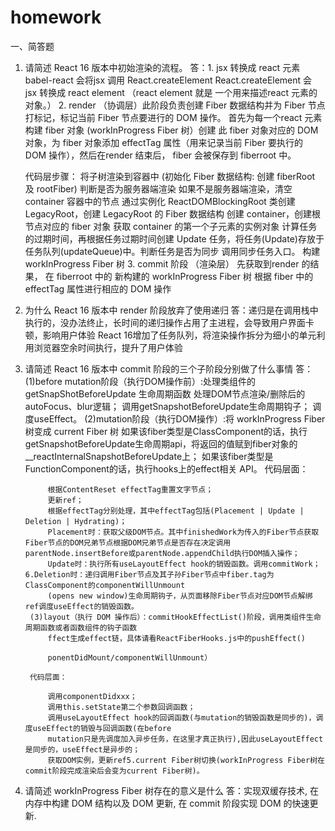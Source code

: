 # homework
一、简答题
1. 请简述 React 16 版本中初始渲染的流程。
答：1. jsx 转换成 react 元素
            babel-react 会将jsx 调用 React.createElement
            React.createElement 会 jsx 转换成 react element （react element 就是 一个用来描述react 元素的对象。）
    2. render （协调层）此阶段负责创建 Fiber 数据结构并为 Fiber 节点打标记，标记当前 Fiber 节点要进行的 DOM 操作。
            首先为每一个react 元素构建 fiber 对象 (workInProgress Fiber 树）创建 此 fiber 对象对应的 DOM 对象，为 fiber 对象添加 effectTag 属性（用来记录当前 Fiber 要执行的 DOM 操作），然后在render 结束后， fiber 会被保存到 fiberroot 中。

    代码层步骤：
        将子树渲染到容器中 (初始化 Fiber 数据结构: 创建 fiberRoot 及 rootFiber)
        判断是否为服务器端渲染 如果不是服务器端渲染，清空 container 容器中的节点
        通过实例化 ReactDOMBlockingRoot 类创建 LegacyRoot，创建 LegacyRoot 的 Fiber 数据结构
        创建 container，创建根节点对应的 fiber 对象
        获取 container 的第一个子元素的实例对象
        计算任务的过期时间，再根据任务过期时间创建 Update 任务，将任务(Update)存放于任务队列(updateQueue)中。判断任务是否为同步 调用同步任务入口。
        构建 workInProgress Fiber 树
    3. commit 阶段 （渲染层）
        先获取到render 的结果， 在 fiberroot 中的 新构建的 workInProgress Fiber 树
        根据 fiber 中的 effectTag 属性进行相应的 DOM 操作


2. 为什么 React 16 版本中 render 阶段放弃了使用递归
    答：递归是在调用栈中执行的，没办法终止，长时间的递归操作占用了主进程，会导致用户界面卡顿，影响用户体验
        React 16增加了任务队列，将渲染操作拆分为细小的单元利用浏览器空余时间执行，提升了用户体验


3. 请简述 React 16 版本中 commit 阶段的三个子阶段分别做了什么事情
    答：(1)before mutation阶段（执行DOM操作前）:处理类组件的getSnapShotBeforeUpdate 生命周期函数
            处理DOM节点渲染/删除后的 autoFocus、blur逻辑；
            调用getSnapshotBeforeUpdate生命周期钩子；
            调度useEffect。
        (2)mutation阶段（执行DOM操作）:将 workInProgress Fiber 树变成 current Fiber 树
            如果该fiber类型是ClassComponent的话，执行getSnapshotBeforeUpdate生命周期api，将返回的值赋到fiber对象的__reactInternalSnapshotBeforeUpdate上；
            如果该fiber类型是FunctionComponent的话，执行hooks上的effect相关 API。
        代码层面：

            根据ContentReset effectTag重置文字节点；
            更新ref；
            根据effectTag分别处理，其中effectTag包括(Placement | Update | Deletion | Hydrating)；
            Placement时：获取父级DOM节点。其中finishedWork为传入的Fiber节点获取Fiber节点的DOM兄弟节点根据DOM兄弟节点是否存在决定调用parentNode.insertBefore或parentNode.appendChild执行DOM插入操作；
            Update时：执行所有useLayoutEffect hook的销毁函数。调用commitWork；6.Deletion时：递归调用Fiber节点及其子孙Fiber节点中fiber.tag为ClassComponent的componentWillUnmount
            (opens new window)生命周期钩子，从页面移除Fiber节点对应DOM节点解绑ref调度useEffect的销毁函数。
        (3)layout（执行 DOM 操作后）：commitHookEffectList()阶段，调用类组件生命周期函数或者函数组件的钩子函数
            ffect生成effect链，具体请看ReactFiberHooks.js中的pushEffect()

            ponentDidMount/componentWillUnmount）

        代码层面：

            调用componentDidxxx；
            调用this.setState第二个参数回调函数；
            调用useLayoutEffect hook的回调函数(与mutation的销毁函数是同步的)，调度useEffect的销毁与回调函数(在before
            mutation只是先调度加入异步任务，在这里才真正执行),因此useLayoutEffect是同步的，useEffect是异步的；
            获取DOM实例，更新ref5.current Fiber树切换(workInProgress Fiber树在commit阶段完成渲染后会变为current Fiber树)。


4. 请简述 workInProgress Fiber 树存在的意义是什么
    答：实现双缓存技术, 在内存中构建 DOM 结构以及 DOM 更新, 在 commit 阶段实现 DOM 的快速更新.
